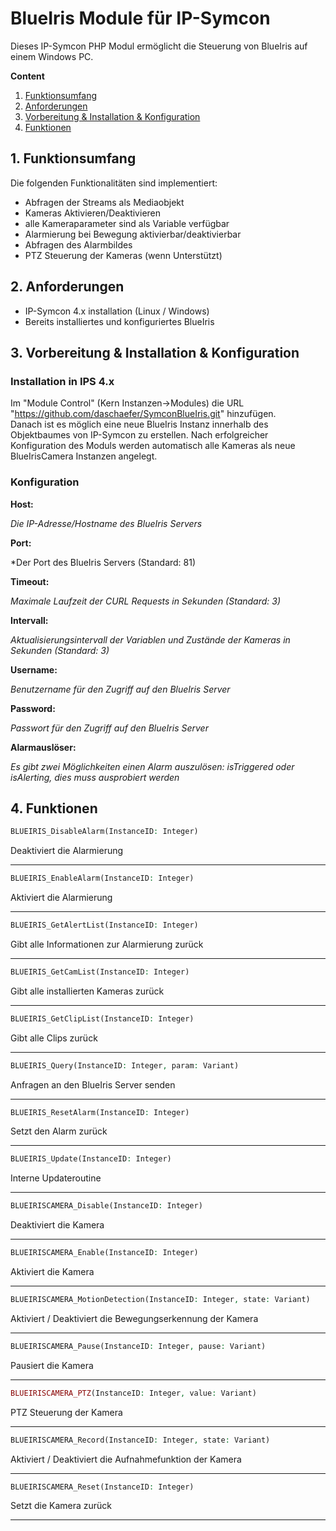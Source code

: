 BlueIris Module für IP-Symcon
===
Dieses IP-Symcon PHP Modul ermöglicht die Steuerung von BlueIris auf einem Windows PC.

**Content**

1. [Funktionsumfang](#1-funktionsumfang)
2. [Anforderungen](#2-anforderungen)
3. [Vorbereitung & Installation & Konfiguration](#3-vorbereitung--installation--konfiguration)
4. [Funktionen](#6-funktionen)

## 1. Funktionsumfang  
Die folgenden Funktionalitäten sind implementiert:
- Abfragen der Streams als Mediaobjekt
- Kameras Aktivieren/Deaktivieren
- alle Kameraparameter sind als Variable verfügbar
- Alarmierung bei Bewegung aktivierbar/deaktivierbar
- Abfragen des Alarmbildes
- PTZ Steuerung der Kameras (wenn Unterstützt)

## 2. Anforderungen
- IP-Symcon 4.x installation (Linux / Windows)
- Bereits installiertes und konfiguriertes BlueIris

## 3. Vorbereitung & Installation & Konfiguration

### Installation in IPS 4.x
Im "Module Control" (Kern Instanzen->Modules) die URL "https://github.com/daschaefer/SymconBlueIris.git" hinzufügen.  
Danach ist es möglich eine neue BlueIris Instanz innerhalb des Objektbaumes von IP-Symcon zu erstellen. Nach erfolgreicher Konfiguration des Moduls werden automatisch alle Kameras als neue BlueIrisCamera Instanzen angelegt.

### Konfiguration
**Host:**

*Die IP-Adresse/Hostname des BlueIris Servers*

**Port:**

*Der Port des BlueIris Servers (Standard: 81)

**Timeout:**

*Maximale Laufzeit der CURL Requests in Sekunden (Standard: 3)*

**Intervall:**

*Aktualisierungsintervall der Variablen und Zustände der Kameras in Sekunden (Standard: 3)*

**Username:**

*Benutzername für den Zugriff auf den BlueIris Server*

**Password:**

*Passwort für den Zugriff auf den BlueIris Server*

**Alarmauslöser:**

*Es gibt zwei Möglichkeiten einen Alarm auszulösen: isTriggered oder isAlerting, dies muss ausprobiert werden*

## 4. Funktionen

```php
BLUEIRIS_DisableAlarm(InstanceID: Integer)
```
Deaktiviert die Alarmierung

---
```php
BLUEIRIS_EnableAlarm(InstanceID: Integer)
```
Aktiviert die Alarmierung

---
```php
BLUEIRIS_GetAlertList(InstanceID: Integer)
```
Gibt alle Informationen zur Alarmierung zurück

---
```php
BLUEIRIS_GetCamList(InstanceID: Integer)
```
Gibt alle installierten Kameras zurück

---
```php
BLUEIRIS_GetClipList(InstanceID: Integer)
```
Gibt alle Clips zurück

---
```php
BLUEIRIS_Query(InstanceID: Integer, param: Variant)
```
Anfragen an den BlueIris Server senden

---
```php
BLUEIRIS_ResetAlarm(InstanceID: Integer)
```
Setzt den Alarm zurück

---
```php
BLUEIRIS_Update(InstanceID: Integer)
```
Interne Updateroutine

---
```php
BLUEIRISCAMERA_Disable(InstanceID: Integer)
```
Deaktiviert die Kamera

---
```php
BLUEIRISCAMERA_Enable(InstanceID: Integer)
```
Aktiviert die Kamera

---
```php
BLUEIRISCAMERA_MotionDetection(InstanceID: Integer, state: Variant)
```
Aktiviert / Deaktiviert die Bewegungserkennung der Kamera

---
```php
BLUEIRISCAMERA_Pause(InstanceID: Integer, pause: Variant)
```
Pausiert die Kamera

---
```php
BLUEIRISCAMERA_PTZ(InstanceID: Integer, value: Variant)
```
PTZ Steuerung der Kamera

---
```php
BLUEIRISCAMERA_Record(InstanceID: Integer, state: Variant)
```
Aktiviert / Deaktiviert die Aufnahmefunktion der Kamera

---
```php
BLUEIRISCAMERA_Reset(InstanceID: Integer)
```
Setzt die Kamera zurück

---